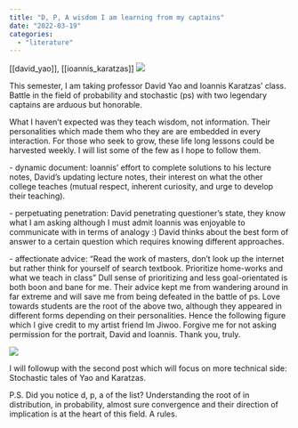 ```yaml
---
title: "D, P, A wisdom I am learning from my captains"
date: "2022-03-19"
categories: 
  - "literature"
---
```

[[david_yao]], [[ioannis_karatzas]]
![](f6e5b1ad-5fbd-47c2-bfd5-c2fb814fb14a-406-0000011fa042b9b4_file.jpg)

This semester, I am taking professor David Yao and Ioannis Karatzas’ class. Battle in the field of probability and stochastic (ps) with two legendary captains are arduous but honorable.

What I haven’t expected was they teach wisdom, not information. Their personalities which made them who they are are embedded in every interaction. For those who seek to grow, these life long lessons could be harvested weekly. I will list some of the few as I hope to follow them.

\- dynamic document: Ioannis’ effort to complete solutions to his lecture notes, David’s updating lecture notes, their interest on what the other college teaches (mutual respect, inherent curiosity, and urge to develop their teaching).

\- perpetuating penetration: David penetrating questioner’s state, they know what I am asking although I must admit Ioannis was enjoyable to communicate with in terms of analogy :) David thinks about the best form of answer to a certain question which requires knowing different approaches.

\- affectionate advice: “Read the work of masters, don’t look up the internet but rather think for yourself of search textbook. Prioritize home-works and what we teach in class” Dull sense of prioritizing and less goal-orientated is both boon and bane for me. Their advice kept me from wandering around in far extreme and will save me from being defeated in the battle of ps. Love towards students are the root of the above two, although they appeared in different forms depending on their personalities. Hence the following figure which I give credit to my artist friend Im Jiwoo. Forgive me for not asking permission for the portrait, David and Ioannis. Thank you, truly.

![](640cc63c-fe7f-4082-998b-c6c8e4c3dd56-406-000001237bdd1548_file.jpg)

I will followup with the second post which will focus on more technical side: Stochastic tales of Yao and Karatzas.

P.S. Did you notice d, p, a of the list? Understanding the root of in distribution, in probability, almost sure convergence and their direction of implication is at the heart of this field. A rules.

